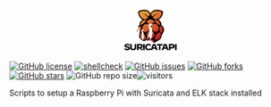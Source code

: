 <p align="center"><img src="resources/SuricataPi_Logo_black.png" alt="SuricataPi"  style="width:20%;"/>

[![GitHub license](https://img.shields.io/github/license/beep-projects/SuricataPi)](https://github.com/beep-projects/SuricataPi/blob/main/LICENSE) [![shellcheck](https://github.com/beep-projects/SuricataPi/actions/workflows/shellcheck.yml/badge.svg)](https://github.com/beep-projects/SuricataPi/actions/workflows/shellcheck.yml) [![GitHub issues](https://img.shields.io/github/issues/beep-projects/SuricataPi)](https://github.com/beep-projects/SuricataPi/issues) [![GitHub forks](https://img.shields.io/github/forks/beep-projects/SuricataPi)](https://github.com/beep-projects/SuricataPi/network) [![GitHub stars](https://img.shields.io/github/stars/beep-projects/SuricataPi)](https://github.com/beep-projects/SuricataPi/stargazers) ![GitHub repo size](https://img.shields.io/github/repo-size/beep-projects/SuricataPi)![visitors](https://visitor-badge.glitch.me/badge?page_id=beep-projects.SuricataPi)
</p>
Scripts to setup a Raspberry Pi with Suricata and ELK stack installed



